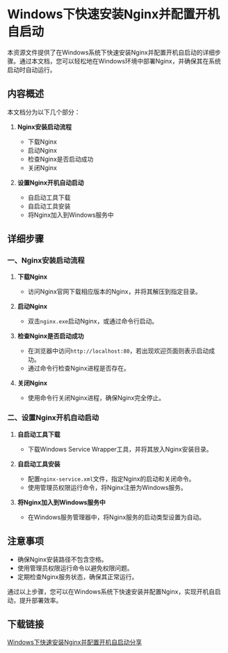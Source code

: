 # Windows下快速安装Nginx并配置开机自启动

本资源文件提供了在Windows系统下快速安装Nginx并配置开机自启动的详细步骤。通过本文档，您可以轻松地在Windows环境中部署Nginx，并确保其在系统启动时自动运行。

## 内容概述

本文档分为以下几个部分：

1. **Nginx安装启动流程**
   - 下载Nginx
   - 启动Nginx
   - 检查Nginx是否启动成功
   - 关闭Nginx

2. **设置Nginx开机自动启动**
   - 自启动工具下载
   - 自启动工具安装
   - 将Nginx加入到Windows服务中

## 详细步骤

### 一、Nginx安装启动流程

1. **下载Nginx**
   - 访问Nginx官网下载相应版本的Nginx，并将其解压到指定目录。

2. **启动Nginx**
   - 双击`nginx.exe`启动Nginx，或通过命令行启动。

3. **检查Nginx是否启动成功**
   - 在浏览器中访问`http://localhost:80`，若出现欢迎页面则表示启动成功。
   - 通过命令行检查Nginx进程是否存在。

4. **关闭Nginx**
   - 使用命令行关闭Nginx进程，确保Nginx完全停止。

### 二、设置Nginx开机自动启动

1. **自启动工具下载**
   - 下载Windows Service Wrapper工具，并将其放入Nginx安装目录。

2. **自启动工具安装**
   - 配置`nginx-service.xml`文件，指定Nginx的启动和关闭命令。
   - 使用管理员权限运行命令，将Nginx注册为Windows服务。

3. **将Nginx加入到Windows服务中**
   - 在Windows服务管理器中，将Nginx服务的启动类型设置为自动。

## 注意事项

- 确保Nginx安装路径不包含空格。
- 使用管理员权限运行命令以避免权限问题。
- 定期检查Nginx服务状态，确保其正常运行。

通过以上步骤，您可以在Windows系统下快速安装并配置Nginx，实现开机自启动，提升部署效率。

## 下载链接

[Windows下快速安装Nginx并配置开机自启动分享](https://pan.quark.cn/s/80b7ba5dd09f)